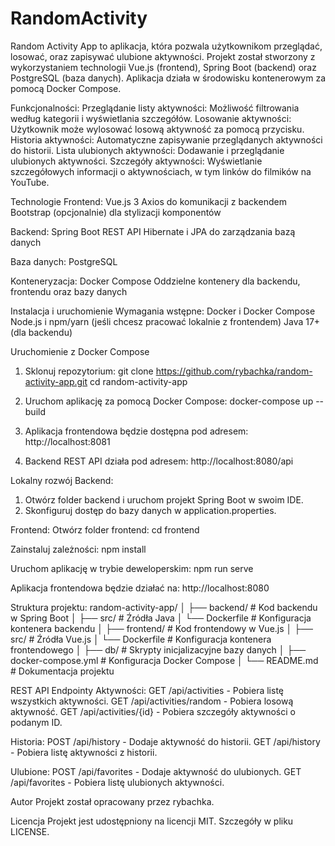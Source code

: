 # RandomActivity
Random Activity App to aplikacja, która pozwala użytkownikom przeglądać, losować, oraz zapisywać ulubione aktywności. Projekt został stworzony z wykorzystaniem technologii Vue.js (frontend), Spring Boot (backend) oraz PostgreSQL (baza danych). Aplikacja działa w środowisku kontenerowym za pomocą Docker Compose.

Funkcjonalności:
Przeglądanie listy aktywności: Możliwość filtrowania według kategorii i wyświetlania szczegółów.
Losowanie aktywności: Użytkownik może wylosować losową aktywność za pomocą przycisku.
Historia aktywności: Automatyczne zapisywanie przeglądanych aktywności do historii.
Lista ulubionych aktywności: Dodawanie i przeglądanie ulubionych aktywności.
Szczegóły aktywności: Wyświetlanie szczegółowych informacji o aktywnościach, w tym linków do filmików na YouTube.

Technologie
Frontend:
Vue.js 3
Axios do komunikacji z backendem
Bootstrap (opcjonalnie) dla stylizacji komponentów

Backend:
Spring Boot
REST API
Hibernate i JPA do zarządzania bazą danych

Baza danych:
PostgreSQL

Konteneryzacja:
Docker Compose
Oddzielne kontenery dla backendu, frontendu oraz bazy danych


Instalacja i uruchomienie
Wymagania wstępne:
Docker i Docker Compose
Node.js i npm/yarn (jeśli chcesz pracować lokalnie z frontendem)
Java 17+ (dla backendu)



Uruchomienie z Docker Compose
1. Sklonuj repozytorium:
git clone https://github.com/rybachka/random-activity-app.git
cd random-activity-app

2. Uruchom aplikację za pomocą Docker Compose:
docker-compose up --build

3. Aplikacja frontendowa będzie dostępna pod adresem:
http://localhost:8081

4. Backend REST API działa pod adresem:
http://localhost:8080/api


Lokalny rozwój
Backend:
1. Otwórz folder backend i uruchom projekt Spring Boot w swoim IDE.
2. Skonfiguruj dostęp do bazy danych w application.properties.
   
Frontend:
Otwórz folder frontend:
cd frontend

Zainstaluj zależności:
npm install

Uruchom aplikację w trybie deweloperskim:
npm run serve

Aplikacja frontendowa będzie działać na:
http://localhost:8080


Struktura projektu:
random-activity-app/
│
├── backend/               # Kod backendu w Spring Boot
│   ├── src/               # Źródła Java
│   └── Dockerfile         # Konfiguracja kontenera backendu
│
├── frontend/              # Kod frontendowy w Vue.js
│   ├── src/               # Źródła Vue.js
│   └── Dockerfile         # Konfiguracja kontenera frontendowego
│
├── db/                    # Skrypty inicjalizacyjne bazy danych
│
├── docker-compose.yml     # Konfiguracja Docker Compose
│
└── README.md              # Dokumentacja projektu


REST API
Endpointy
Aktywności:
GET /api/activities - Pobiera listę wszystkich aktywności.
GET /api/activities/random - Pobiera losową aktywność.
GET /api/activities/{id} - Pobiera szczegóły aktywności o podanym ID.

Historia:
POST /api/history - Dodaje aktywność do historii.
GET /api/history - Pobiera listę aktywności z historii.

Ulubione:
POST /api/favorites - Dodaje aktywność do ulubionych.
GET /api/favorites - Pobiera listę ulubionych aktywności.


Autor
Projekt został opracowany przez rybachka.


Licencja
Projekt jest udostępniony na licencji MIT. Szczegóły w pliku LICENSE.

